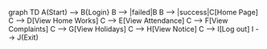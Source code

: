 graph TD
	A(Start) --> B{Login}
	B --> |failed|B
	B --> |success|C[Home Page]
	C --> D[View Home Works]
	C --> E[View Attendance]
	C --> F[View Complaints]
	C --> G[View Holidays]
	C --> H[View Notice]
	C --> I[Log out]
	I --> J(Exit)